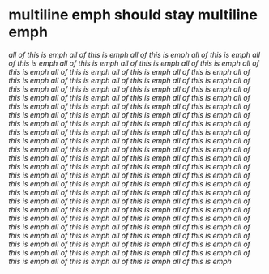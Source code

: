 # multiline emph should stay multiline emph

*all of this is emph all of this is emph all of this is emph all of this is emph all of this is emph all of this is emph all of this is emph all of this is emph all of this is emph all of this is emph all of this is emph all of this is emph all of this is emph all of this is emph all of this is emph all of this is emph all of this is emph all of this is emph all of this is emph all of this is emph all of this is emph all of this is emph all of this is emph all of this is emph all of this is emph all of this is emph all of this is emph all of this is emph all of this is emph all of this is emph all of this is emph all of this is emph all of this is emph all of this is emph all of this is emph all of this is emph all of this is emph all of this is emph all of this is emph all of this is emph all of this is emph all of this is emph all of this is emph all of this is emph all of this is emph all of this is emph all of this is emph all of this is emph all of this is emph all of this is emph all of this is emph all of this is emph all of this is emph all of this is emph all of this is emph all of this is emph all of this is emph all of this is emph all of this is emph all of this is emph all of this is emph all of this is emph all of this is emph all of this is emph all of this is emph all of this is emph all of this is emph all of this is emph all of this is emph all of this is emph all of this is emph all of this is emph all of this is emph all of this is emph all of this is emph all of this is emph all of this is emph all of this is emph all of this is emph all of this is emph all of this is emph all of this is emph all of this is emph all of this is emph all of this is emph all of this is emph all of this is emph all of this is emph all of this is emph all of this is emph all of this is emph all of this is emph all of this is emph all of this is emph all of this is emph all of this is emph all of this is emph all of this is emph all of this is emph all of this is emph*
